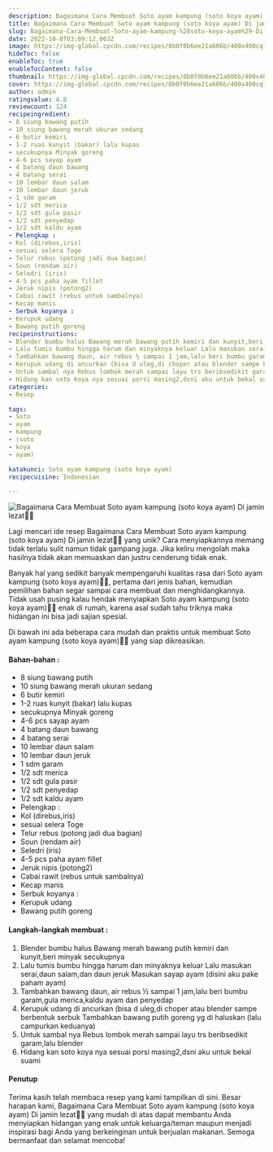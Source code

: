 ```yaml
---
description: Bagaimana Cara Membuat Soto ayam kampung (soto koya ayam) Di jamin lezat"
title: Bagaimana Cara Membuat Soto ayam kampung (soto koya ayam) Di jamin lezat
slug: Bagaimana-Cara-Membuat-Soto-ayam-kampung-%28soto-koya-ayam%29-Di-jamin-lezat
date: 2022-10-8T03:09:12.063Z
image: https://img-global.cpcdn.com/recipes/0b0f0b6ee21a606b/400x400cq70/photo.jpg
hideToc: false
enableToc: true
enableTocContent: false
thumbnail: https://img-global.cpcdn.com/recipes/0b0f0b6ee21a606b/400x400cq70/photo.jpg
cover: https://img-global.cpcdn.com/recipes/0b0f0b6ee21a606b/400x400cq70/photo.jpg
author: admin
ratingvalue: 4.8
reviewcount: 124
recipeingredient:
- 8 siung bawang putih
- 10 siung bawang merah ukuran sedang
- 6 butir kemiri
- 1-2 ruas kunyit (bakar) lalu kupas
- secukupnya Minyak goreng
- 4-6 pcs sayap ayam
- 4 batang daun bawang
- 4 batang serai
- 10 lembar daun salam
- 10 lembar daun jeruk
- 1 sdm garam
- 1/2 sdt merica
- 1/2 sdt gula pasir
- 1/2 sdt penyedap
- 1/2 sdt kaldu ayam
- Pelengkap :
- Kol (direbus,iris)
- sesuai selera Toge
- Telur rebus (potong jadi dua bagian)
- Soun (rendam air)
- Seledri (iris)
- 4-5 pcs paha ayam fillet
- Jeruk nipis (potong2)
- Cabai rawit (rebus untuk sambalnya)
- Kecap manis
- Serbuk koyanya :
- Kerupuk udang
- Bawang putih goreng
recipeinstructions:
- Blender bumbu halus Bawang merah bawang putih kemiri dan kunyit,beri minyak secukupnya
- Lalu tumis bumbu hingga harum dan minyaknya keluar Lalu masukan serai,daun salam,dan daun jeruk Masukan sayap ayam (disini aku pake paham ayam)
- Tambahkan bawang daun, air rebus ½ sampai 1 jam,lalu beri bumbu garam,gula merica,kaldu ayam dan penyedap
- Kerupuk udang di ancurkan (bisa d uleg,di choper atau blender sampe berbentuk serbuk Tambahkan bawang putih goreng yg di haluskan (lalu campurkan keduanya)
- Untuk sambal nya Rebus lombok merah sampai layu trs beribsedikit garam,lalu blender
- Hidang kan soto koya nya sesuai porsi masing2,dsni aku untuk bekal suami
categories:
- Resep

tags:
- Soto
- ayam
- kampung
- (soto
- koya
- ayam)

katakunci: Soto ayam kampung (soto koya ayam)
recipecuisine: Indonesian

---
```


![Bagaimana Cara Membuat Soto ayam kampung (soto koya ayam) Di jamin lezat👩‍🍳](https://img-global.cpcdn.com/recipes/0b0f0b6ee21a606b/400x400cq70/photo.jpg)

Lagi mencari ide resep Bagaimana Cara Membuat Soto ayam kampung (soto koya ayam) Di jamin lezat👩‍🍳 yang unik? Cara menyiapkannya memang tidak terlalu sulit namun tidak gampang juga. Jika keliru mengolah maka hasilnya tidak akan memuaskan dan justru cenderung tidak enak.

Banyak hal yang sedikit banyak mempengaruhi kualitas rasa dari Soto ayam kampung (soto koya ayam)👩‍🍳, pertama dari jenis bahan, kemudian pemilihan bahan segar sampai cara membuat dan menghidangkannya. Tidak usah pusing kalau hendak menyiapkan Soto ayam kampung (soto koya ayam)👩‍🍳 enak di rumah, karena asal sudah tahu triknya maka hidangan ini bisa jadi sajian spesial.

Di bawah ini ada beberapa cara mudah dan praktis untuk membuat Soto ayam kampung (soto koya ayam)👩‍🍳 yang siap dikreasikan.

<!--inarticleads1-->

#### Bahan-bahan :

- 8 siung bawang putih
- 10 siung bawang merah ukuran sedang
- 6 butir kemiri
- 1-2 ruas kunyit (bakar) lalu kupas
- secukupnya Minyak goreng
- 4-6 pcs sayap ayam
- 4 batang daun bawang
- 4 batang serai
- 10 lembar daun salam
- 10 lembar daun jeruk
- 1 sdm garam
- 1/2 sdt merica
- 1/2 sdt gula pasir
- 1/2 sdt penyedap
- 1/2 sdt kaldu ayam
- Pelengkap :
- Kol (direbus,iris)
- sesuai selera Toge
- Telur rebus (potong jadi dua bagian)
- Soun (rendam air)
- Seledri (iris)
- 4-5 pcs paha ayam fillet
- Jeruk nipis (potong2)
- Cabai rawit (rebus untuk sambalnya)
- Kecap manis
- Serbuk koyanya :
- Kerupuk udang
- Bawang putih goreng

<!--inarticleads2-->

#### Langkah-langkah membuat :

1. Blender bumbu halus Bawang merah bawang putih kemiri dan kunyit,beri minyak secukupnya
1. Lalu tumis bumbu hingga harum dan minyaknya keluar Lalu masukan serai,daun salam,dan daun jeruk Masukan sayap ayam (disini aku pake paham ayam)
1. Tambahkan bawang daun, air rebus ½ sampai 1 jam,lalu beri bumbu garam,gula merica,kaldu ayam dan penyedap
1. Kerupuk udang di ancurkan (bisa d uleg,di choper atau blender sampe berbentuk serbuk Tambahkan bawang putih goreng yg di haluskan (lalu campurkan keduanya)
1. Untuk sambal nya Rebus lombok merah sampai layu trs beribsedikit garam,lalu blender
1. Hidang kan soto koya nya sesuai porsi masing2,dsni aku untuk bekal suami

#### Penutup

Terima kasih telah membaca resep yang kami tampilkan di sini. Besar harapan kami, Bagaimana Cara Membuat Soto ayam kampung (soto koya ayam) Di jamin lezat👩‍🍳 yang mudah di atas dapat membantu Anda menyiapkan hidangan yang enak untuk keluarga/teman maupun menjadi inspirasi bagi Anda yang berkeinginan untuk berjualan makanan. Semoga bermanfaat dan selamat mencoba!